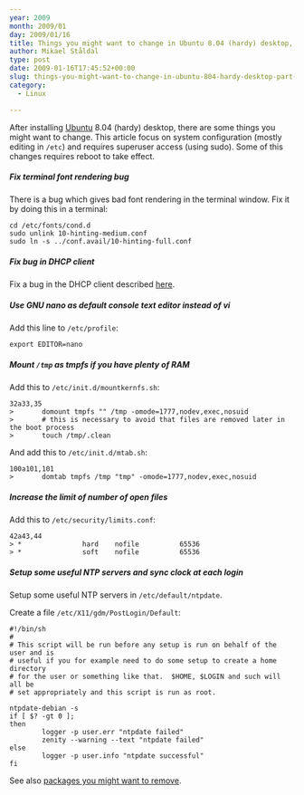 ```yaml
---
year: 2009
month: 2009/01
day: 2009/01/16
title: Things you might want to change in Ubuntu 8.04 (hardy) desktop, part 1
author: Mikael Ståldal
type: post
date: 2009-01-16T17:45:52+00:00
slug: things-you-might-want-to-change-in-ubuntu-804-hardy-desktop-part-1
category:
  - Linux

---
```

After installing [Ubuntu][1] 8.04 (hardy) desktop, there are some things you might want to change. This article focus on system configuration (mostly editing in `/etc`) and requires superuser access (using sudo). Some of this changes requires reboot to take effect.

##### Fix terminal font rendering bug

There is a bug which gives bad font rendering in the terminal window. Fix it by doing this in a terminal:

```
cd /etc/fonts/cond.d
sudo unlink 10-hinting-medium.conf
sudo ln -s ../conf.avail/10-hinting-full.conf

```

##### Fix bug in DHCP client

Fix a bug in the DHCP client described [here][2].

##### Use GNU nano as default console text editor instead of vi

Add this line to `/etc/profile`:

```
export EDITOR=nano

```

##### Mount `/tmp` as tmpfs if you have plenty of RAM

Add this to `/etc/init.d/mountkernfs.sh`:

```
32a33,35
>       domount tmpfs "" /tmp -omode=1777,nodev,exec,nosuid
>       # this is necessary to avoid that files are removed later in the boot process
>       touch /tmp/.clean

```

And add this to `/etc/init.d/mtab.sh`:

```
100a101,101
>       domtab tmpfs /tmp "tmp" -omode=1777,nodev,exec,nosuid

```

##### Increase the limit of number of open files

Add this to `/etc/security/limits.conf`:

```
42a43,44
> *               hard    nofile          65536
> *               soft    nofile          65536

```

##### Setup some useful NTP servers and sync clock at each login

Setup some useful NTP servers in `/etc/default/ntpdate`.

Create a file `/etc/X11/gdm/PostLogin/Default`:

```
#!/bin/sh
#
# This script will be run before any setup is run on behalf of the user and is
# useful if you for example need to do some setup to create a home directory
# for the user or something like that.  $HOME, $LOGIN and such will all be
# set appropriately and this script is run as root.

ntpdate-debian -s
if [ $? -gt 0 ];
then
        logger -p user.err "ntpdate failed"
        zenity --warning --text "ntpdate failed"
else
        logger -p user.info "ntpdate successful"
fi

```

See also [packages you might want to remove][3].

 [1]: http://www.ubuntu.com/
 [2]: https://bugs.launchpad.net/ubuntu/+source/dhcp3/+bug/251632
 [3]: http://www.staldal.nu/tech/2008/12/08/packages-you-might-want-to-remove-from-ubuntu-804-hardy-desktop/